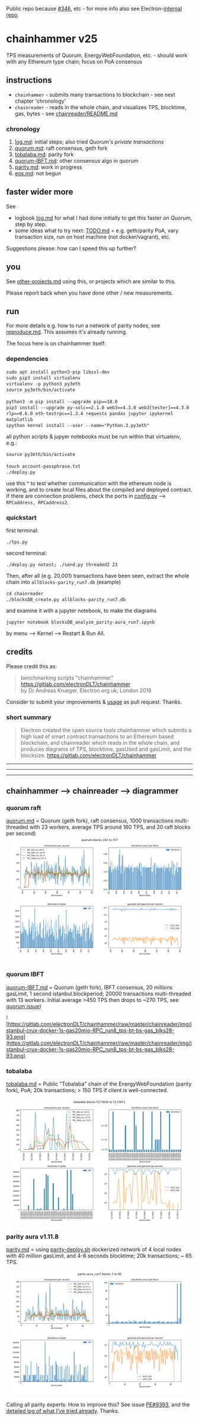 Public repo because [#346](https://github.com/jpmorganchase/quorum/issues/346), etc - for more info also see Electron-[internal repo](https://gitlab.com/electronDLT/training-material/).
# chainhammer v25
TPS measurements of Quorum, EnergyWebFoundation, etc. - should work with any Ethereum type chain; focus on PoA consensus

## instructions
* `chainhammer` - submits many transactions to blockchain - see next chapter 'chronology'
* `chainreader` - reads in the whole chain, and visualizes TPS, blocktime, gas, bytes - see [chainreader/README.md](chainreader/README.md)

### chronology

1. [log.md](log.md): initial steps; also tried *Quorum's private transactions*
1. [quorum.md](quorum.md): raft consensus, geth fork
1. [tobalaba.md](tobalaba.md): parity fork
1. [quorum-IBFT.md](quorum-IBFT.md): other consensus algo in quorum
1. [parity.md](parity.md): work in progress
1. [eos.md](eos.md): not begun

## faster wider more

See 

* logbook [log.md](log.md) for what I had done initially to get this faster *on Quorum*, step by step. 
* some ideas what to try next: [TODO.md](TODO.md) = e.g. geth/parity PoA, vary transaction size, run on host machine (not docker/vagrant), etc.


Suggestions please: how can I speed this up further? 

## you
See [other-projects.md](other-projects.md) using this, or projects which are similar to this. 

Please report back when you have done other / new measurements. 

## run

For more details e.g. how to run a network of parity nodes, see [reproduce.md](reproduce.md). This assumes it's already running.

The focus here is on chainhammer itself:
### dependencies
```
sudo apt install python3-pip libssl-dev
sudo pip3 install virtualenv 
virtualenv -p python3 py3eth
source py3eth/bin/activate

python3 -m pip install --upgrade pip==18.0
pip3 install --upgrade py-solc==2.1.0 web3==4.3.0 web3[tester]==4.3.0 rlp==0.6.0 eth-testrpc==1.3.4 requests pandas jupyter ipykernel matplotlib
ipython kernel install --user --name="Python.3.py3eth"
```
all python scripts & jupyer notebooks must be run within that virtualenv, e.g.:

```
source py3eth/bin/activate

touch account-passphrase.txt
./deploy.py 
```
use this ^ to test whether communication with the ethereum node is working, and to create local files about the compiled and deployed contract. If there are connection problems, check the ports in [config.py](config.py) --> `RPCaddress, RPCaddress2`.

### quickstart

first terminal:
```
./tps.py
```
second terminal:
```
./deploy.py notest; ./send.py threaded2 23
```

Then, after all (e.g. 20,001) transactions have been seen, extract the whole chain into `allblocks-parity_run7.db` (example)
```
cd chainreader
./blocksDB_create.py allblocks-parity_run7.db
```
and examine it with a jupyter notebook, to make the diagrams
```
jupyter notebook blocksDB_analyze_parity-aura_run7.ipynb
```
by menu --> Kernel --> Restart & Run All. 


## credits

Please credit this as:

> benchmarking scripts "chainhammer"  
> https://gitlab.com/electronDLT/chainhammer    
> by Dr Andreas Krueger, Electron.org.uk, London 2018  

Consider to submit your improvements & [usage](other-projects.md) as pull request. Thanks.

### short summary

> Electron created the open source tools chainhammer which submits a high load of smart contract transactions to an Ethereum based blockchain, and chainreader which reads in the whole chain, and produces diagrams of TPS, blocktime, gasUsed and gasLimit, and the blocksize.
> https://gitlab.com/electronDLT/chainhammer

---

---

---

## chainhammer --> chainreader -->  diagrammer

### quorum raft
[quorum.md](quorum.md) = Quorum (geth fork), raft consensus, 1000 transactions multi-threaded with 23 workers, average TPS around 160 TPS, and 20 raft blocks per second)
![chainreader/img/quorum_tps-bt-bs-gas_blks242-357.png](chainreader/img/quorum_tps-bt-bs-gas_blks242-357.png)

### quorum IBFT
[quorum-IBFT.md](quorum-IBFT.md) = Quorum (geth fork), IBFT consensus, 20 millions gasLimit, 1 second istanbul.blockperiod; 20000 transactions multi-threaded with 13 workers. Initial average >450 TPS then drops to ~270 TPS, see [quorum issue](https://github.com/jpmorganchase/quorum/issues/479#issuecomment-413603316))

![https://gitlab.com/electronDLT/chainhammer/raw/master/chainreader/img/istanbul-crux-docker-1s-gas20mio-RPC_run8_tps-bt-bs-gas_blks28-93.png](https://gitlab.com/electronDLT/chainhammer/raw/master/chainreader/img/istanbul-crux-docker-1s-gas20mio-RPC_run8_tps-bt-bs-gas_blks28-93.png)

### tobalaba
[tobalaba.md](tobalaba.md) = Public "Tobalaba" chain of the EnergyWebFoundation (parity fork), PoA; 20k transactions; > 150 TPS if client is well-connected.

![chainreader/img/tobalaba_tps-bt-bs-gas_blks5173630-5173671.png](chainreader/img/tobalaba_tps-bt-bs-gas_blks5173630-5173671.png)

### parity aura v1.11.8
[parity.md](parity.md) = using [parity-deploy.sh](https://github.com/paritytech/parity-deploy) dockerized network of 4 local nodes with 40 million gasLimit, and 4-8 seconds blocktime; 20k transactions; ~ 65 TPS. 

![chainreader/img/parity-aura_run7_tps-bt-bs-gas_blks3-90.png](chainreader/img/parity-aura_run7_tps-bt-bs-gas_blks3-90.png)

Calling all parity experts: How to improve this? See issue [PE#9393](https://github.com/paritytech/parity-ethereum/issues/9393), and the [detailed log of what I've tried already](parity.md). Thanks.
